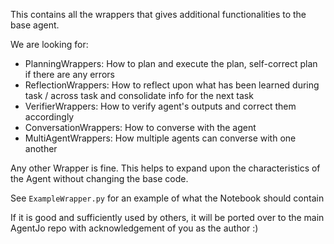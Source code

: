 This contains all the wrappers that gives additional functionalities to the base agent.

We are looking for:
- PlanningWrappers: How to plan and execute the plan, self-correct plan if there are any errors
- ReflectionWrappers: How to reflect upon what has been learned during task / across task and consolidate info for the next task
- VerifierWrappers: How to verify agent's outputs and correct them accordingly
- ConversationWrappers: How to converse with the agent
- MultiAgentWrappers: How multiple agents can converse with one another

Any other Wrapper is fine. This helps to expand upon the characteristics of the Agent without changing the base code.

See `ExampleWrapper.py` for an example of what the Notebook should contain

If it is good and sufficiently used by others, it will be ported over to the main AgentJo repo with acknowledgement of you as the author :)
